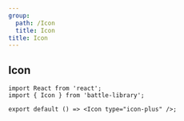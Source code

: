 ```yaml
---
group:
  path: /Icon
  title: Icon
title: Icon
---
```


## Icon

```tsx
import React from 'react';
import { Icon } from 'battle-library';

export default () => <Icon type="icon-plus" />;
```
